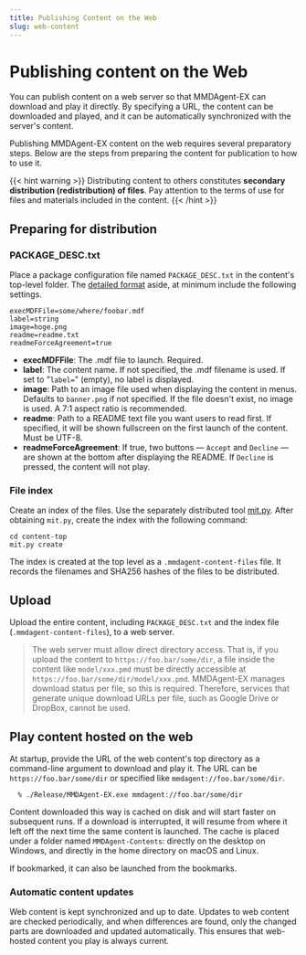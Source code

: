 ```yaml
---
title: Publishing Content on the Web
slug: web-content
---
```

# Publishing content on the Web

You can publish content on a web server so that MMDAgent-EX can download and play it directly. By specifying a URL, the content can be downloaded and played, and it can be automatically synchronized with the server's content.

Publishing MMDAgent-EX content on the web requires several preparatory steps. Below are the steps from preparing the content for publication to how to use it.

{{< hint warning >}}
Distributing content to others constitutes **secondary distribution (redistribution) of files**. Pay attention to the terms of use for files and materials included in the content.
{{< /hint >}}

## Preparing for distribution

### PACKAGE_DESC.txt

Place a package configuration file named `PACKAGE_DESC.txt` in the content's top-level folder. The [detailed format](../package-desc-format) aside, at minimum include the following settings.

```text
execMDFFile=some/where/foobar.mdf
label=string
image=hoge.png
readme=readme.txt
readmeForceAgreement=true
```

- **execMDFFile**: The .mdf file to launch. Required.
- **label**: The content name. If not specified, the .mdf filename is used. If set to "`label=`" (empty), no label is displayed.
- **image**: Path to an image file used when displaying the content in menus. Defaults to `banner.png` if not specified. If the file doesn't exist, no image is used. A 7:1 aspect ratio is recommended.
- **readme**: Path to a README text file you want users to read first. If specified, it will be shown fullscreen on the first launch of the content. Must be UTF-8.
- **readmeForceAgreement**: If true, two buttons — `Accept` and `Decline` — are shown at the bottom after displaying the README. If `Decline` is pressed, the content will not play.

### File index

Create an index of the files. Use the separately distributed tool [mit.py](https://github.com/mmdagent-ex/index-tool-mit). After obtaining `mit.py`, create the index with the following command:

```shell
cd content-top
mit.py create
```

The index is created at the top level as a `.mmdagent-content-files` file. It records the filenames and SHA256 hashes of the files to be distributed.

## Upload

Upload the entire content, including `PACKAGE_DESC.txt` and the index file (`.mmdagent-content-files`), to a web server.

> The web server must allow direct directory access. That is, if you upload the content to `https://foo.bar/some/dir`, a file inside the content like `model/xxx.pmd` must be directly accessible at `https://foo.bar/some/dir/model/xxx.pmd`. MMDAgent-EX manages download status per file, so this is required. Therefore, services that generate unique download URLs per file, such as Google Drive or DropBox, cannot be used.

## Play content hosted on the web

At startup, provide the URL of the web content's top directory as a command-line argument to download and play it. The URL can be `https://foo.bar/some/dir` or specified like `mmdagent://foo.bar/some/dir`.

```shell
  % ./Release/MMDAgent-EX.exe mmdagent://foo.bar/some/dir
```

Content downloaded this way is cached on disk and will start faster on subsequent runs. If a download is interrupted, it will resume from where it left off the next time the same content is launched. The cache is placed under a folder named `MMDAgent-Contents`: directly on the desktop on Windows, and directly in the home directory on macOS and Linux.

If bookmarked, it can also be launched from the bookmarks.

### Automatic content updates

Web content is kept synchronized and up to date. Updates to web content are checked periodically, and when differences are found, only the changed parts are downloaded and updated automatically. This ensures that web-hosted content you play is always current.